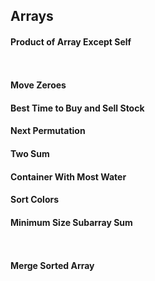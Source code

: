 ## Arrays

#### Product of Array Except Self
```


```


#### Move Zeroes


#### Best Time to Buy and Sell Stock



#### Next Permutation


#### Two Sum


#### Container With Most Water



#### Sort Colors



#### Minimum Size Subarray Sum

```


```


#### Merge Sorted Array

```


```







